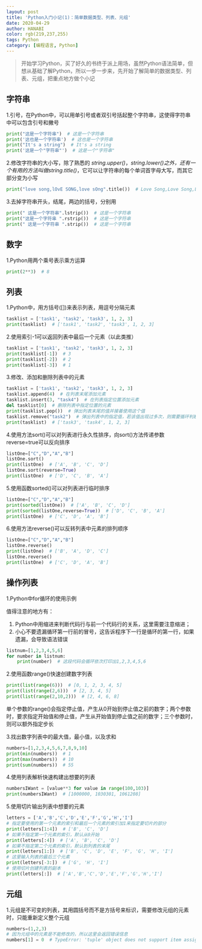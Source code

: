```yaml
---
layout: post
title: 'Python入门小记(1)：简单数据类型、列表、元组'
date: 2020-04-29
author: HANABI
color: rgb(219,237,255)
tags: Python
category: [编程语言, Python]
---
```

> 开始学习Python，买了好久的书终于派上用场，虽然Python语法简单，但想从基础了解Python，所以一步一步来，先开始了解简单的数据类型、列表、元组，把重点地方做个小记



## 字符串

1.引号，在Python中，可以用单引号或者双引号括起整个字符串，这使得字符串中可以包含引号和撇号

```python
print("这是一个字符串")  # 这是一个字符串
print('这也是一个字符串')  # 这也是一个字符串
print("It's a string")  # It's a string
print('这是一个"字符串"')  # 这是一个"字符串"
```

2.修改字符串的大小写，除了熟悉的 *string.upper()*，*string.lower()*之外，还有一个有用的方法叫做*string.title()*，它可以让字符串的每个单词首字母大写，而其它部分变为小写

```python
print("love song,lOvE SONG,love sOng".title())  # Love Song,Love Song,Love Song
```

3.去掉字符串开头，结尾，两边的括号，分别用

```python
print(" 这是一个字符串".lstrip())  # 这是一个字符串
print("这是一个字符串 ".rstrip())  # 这是一个字符串
print(" 这是一个字符串 ".strip())  # 这是一个字符串
```



## 数字
1.Python用两个乘号表示乘方运算

```python
print(2**3)  # 8
```

## 列表
1.Python中，用方括号([])来表示列表，用逗号分隔元素

```python
tasklist = ['task1', 'task2', 'task3', 1, 2, 3]
print(tasklist)  # ['task1', 'task2', 'task3', 1, 2, 3]
```

2.使用索引-1可以返回列表中最后一个元素（以此类推）

```python
tasklist = ['task1', 'task2', 'task3', 1, 2, 3]
print(tasklist[-1])  # 3
print(tasklist[-2])  # 2
print(tasklist[-3])  # 1
```

3.修改、添加和删除列表中的元素

```python
tasklist = ['task1', 'task2', 'task3', 1, 2, 3]
tasklist.append(4)  # 在列表末尾添加元素
tasklist.insert(3, "task4")  # 在列表指定位置添加元素
del tasklist[0]  # 删除列表中指定位置的元素
print(tasklist.pop())  # 弹出列表末尾的值并接着使用这个值
tasklist.remove("task2")  # 弹出列表中的指定值，若该值出现过多次，则需要循环判断
print(tasklist)  # ['task3', 'task4', 1, 2, 3]
```

4.使用方法sort()可以对列表进行永久性排序，向sort()方法传递参数reverse=true可以反向排序

```python
listOne=["C","D","A","B"]
listOne.sort()
print(listOne)  # ['A', 'B', 'C', 'D']
listOne.sort(reverse=True)
print(listOne)  # ['D', 'C', 'B', 'A']
```

5.使用函数sorted()可以对列表进行临时排序

```python
listOne=["C","D","A","B"]
print(sorted(listOne))  # ['A', 'B', 'C', 'D']
print(sorted(listOne,reverse=True))  # ['D', 'C', 'B', 'A']
print(listOne)  # ['C', 'D', 'A', 'B']
```

6.使用方法reverse()可以反转列表中元素的排列顺序

```python
listOne=["C","D","A","B"]
listOne.reverse()
print(listOne)  # ['B', 'A', 'D', 'C']
listOne.reverse()
print(listOne)  # ['C', 'D', 'A', 'B']
```


## 操作列表
1.Python中for循环的使用示例

值得注意的地方有：

1. Python中用缩进来判断代码行与前一个代码行的关系，这里需要注意缩进；
2. 小心不要遗漏循环第一行前的冒号，这告诉程序下一行是循环的第一行，如果遗漏，会导致语法错误


```python
listnum=[1,2,3,4,5,6]
for number in listnum:
    print(number)  # 这段代码会循环依次打印出1,2,3,4,5,6
```

2.使用函数range()快速创建数字列表

```python
print(list(range(6)))  # [0, 1, 2, 3, 4, 5]
print(list(range(2,6)))  # [2, 3, 4, 5]
print(list(range(2,10,2)))  # [2, 4, 6, 8]
```
单个参数的range()会指定停止值，产生从0开始到停止值之前的数字；两个参数时，要求指定开始值和停止值，产生从开始值到停止值之前的数字；三个参数时，则可以额外指定步长

3.找出数字列表中的最大值，最小值，以及求和

```python
numbers=[1,2,3,4,5,6,7,8,9,10]
print(min(numbers))  # 1
print(max(numbers))  # 10
print(sum(numbers))  # 55
```

4.使用列表解析快速构建出想要的列表

```python
numbersIWant = [value**3 for value in range(100,103)]
print(numbersIWant)  # [1000000, 1030301, 1061208]
```

5.使用切片输出列表中想要的元素

```python
letters = ['A','B','C','D','E','F','G','H','I']
# 指定要使用的第一个元素的索引和最后一个元素的索引加1来指定要切片的部分
print(letters[1:4])  # ['B', 'C', 'D']
# 如果不指定第一个元素的索引，默认从0开始
print(letters[:4])  # ['A', 'B', 'C', 'D']
# 如果不指定第二个元素的索引，默认到列表的末尾
print(letters[1:])  # ['B', 'C', 'D', 'E', 'F', 'G', 'H', 'I']
# 这里输入列表的最后三个元素
print(letters[-3:])  # ['G', 'H', 'I']
# 使用切片创建列表的副本
print(letters[:])  # ['A','B','C','D','E','F','G','H','I']
```

## 元组

1.元组是不可变的列表，其用圆括号而不是方括号来标识，需要修改元组的元素时，只能重新定义整个元组

```python
numbers=(1,2,3)
# 因为元组中的元素是不能修改的，所以这里会返回错误信息
numbers[1] = 0  # TypeError: 'tuple' object does not support item assignment
```

